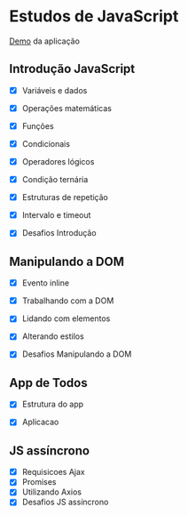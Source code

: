 # Estudos de JavaScript

[Demo](https://marod12.github.io/JS_estudos) da aplicação

## Introdução JavaScript
- [X] Variáveis e dados
- [X] Operações matemáticas
- [X] Funções
- [X] Condicionais
- [X] Operadores lógicos
- [X] Condição ternária
- [X] Estruturas de repetição
- [X] Intervalo e timeout
- [X] Desafios Introdução



## Manipulando a DOM
- [X] Evento inline
- [X] Trabalhando com a DOM
- [X] Lidando com elementos
- [X] Alterando estilos
- [X] Desafios Manipulando a DOM



## App de Todos
- [X] Estrutura do app
- [X] Aplicacao



## JS assíncrono
- [X] Requisicoes Ajax
- [X] Promises
- [X] Utilizando Axios
- [X] Desafios JS assíncrono